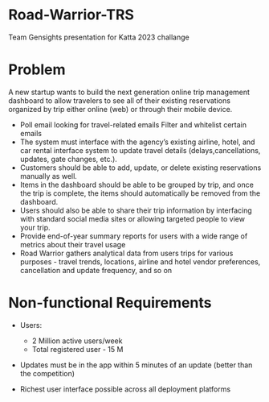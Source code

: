 # Road-Warrior-TRS
Team Gensights presentation for Katta 2023 challange

# Problem
A new startup wants to build the next generation online trip management dashboard to allow travelers to see all of their existing reservations organized by trip either online (web) or through their mobile device.

  - Poll email looking for travel-related emails Filter and whitelist certain emails
  - The system must interface with the agency’s existing airline, hotel, and car rental interface system to update travel details (delays,cancellations, updates, gate changes, etc.).
  - Customers should be able to add, update, or delete existing reservations manually as well.
  - Items in the dashboard should be able to be grouped by trip, and once the trip is complete, the items should automatically be removed from the dashboard.
  - Users should also be able to share their trip information by interfacing with standard social media sites or allowing targeted people to view your trip.
  - Provide end-of-year summary reports for users with a wide range of metrics about their travel usage
  - Road Warrior gathers analytical data from users trips for various purposes - travel trends, locations, airline and hotel vendor preferences, cancellation and update frequency, and so on

# Non-functional Requirements
- Users:
  - 2 Million active users/week
  - Total registered user - 15 M

- Updates must be in the app within 5 minutes of an update (better than the competition)
- Richest user interface possible across all deployment platforms

